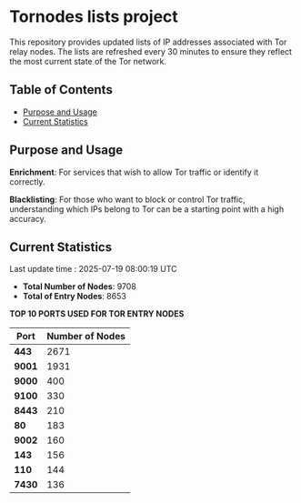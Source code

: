 # Tornodes lists project

This repository provides updated lists of IP addresses associated with Tor relay nodes. The lists are refreshed every 30 minutes to ensure they reflect the most current state of the Tor network.

## Table of Contents

- [Purpose and Usage](#purpose-and-usage)
- [Current Statistics](#current-statistics)


## Purpose and Usage

**Enrichment**: For services that wish to allow Tor traffic or identify it correctly.

**Blacklisting**: For those who want to block or control Tor traffic, understanding which IPs belong to Tor can be a starting point with a high accuracy.

## Current Statistics

Last update time : 2025-07-19 08:00:19 UTC

- **Total Number of Nodes**: 9708
- **Total of Entry Nodes**: 8653

**TOP 10 PORTS USED FOR TOR ENTRY NODES**

| **Port** | **Number of Nodes** |
|------|-----------------|
| **443**   | 2671  |
| **9001**   | 1931  |
| **9000**   | 400  |
| **9100**   | 330  |
| **8443**   | 210  |
| **80**   | 183  |
| **9002**   | 160  |
| **143**   | 156  |
| **110**   | 144  |
| **7430**   | 136  |

